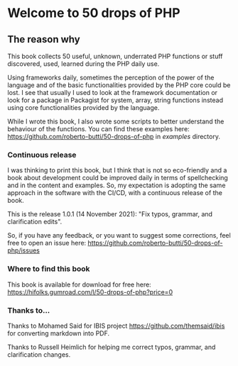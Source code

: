 # Welcome to 50 drops of PHP

## The reason why
This book collects 50 useful, unknown, underrated PHP functions or stuff discovered, used, learned during the PHP daily use.

Using frameworks daily, sometimes the perception of the power of the language and of the basic functionalities provided by the PHP core could be lost. I see that usually I used to look at the framework documentation or look for a package in Packagist for system, array, string functions instead using core functionalities provided by the language.

While I wrote this book, I also wrote some scripts to better understand the behaviour of the functions. You can find these examples here: https://github.com/roberto-butti/50-drops-of-php in *examples* directory.

### Continuous release

I was thinking to print this book, but I think that is not so eco-friendly and a book about development could be improved daily in terms of spellchecking and in the content and examples. So, my expectation is adopting the same approach in the software with the CI/CD, with a continuous release of the book.

This is the release 1.0.1 (14 November 2021): "Fix typos, grammar, and clarification edits".

So, if you have any feedback, or you want to suggest some corrections, feel free to open an issue here: https://github.com/roberto-butti/50-drops-of-php/issues

### Where to find this book

This book is available for download for free here: https://hifolks.gumroad.com/l/50-drops-of-php?price=0

### Thanks to...

Thanks to Mohamed Said for IBIS project https://github.com/themsaid/ibis for converting markdown into PDF.

Thanks to Russell Heimlich for helping me correct typos, grammar, and clarification changes.

